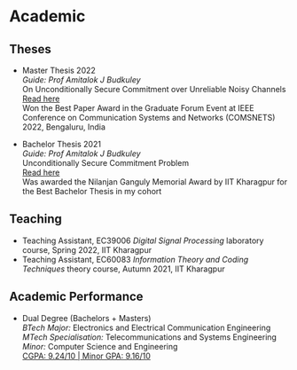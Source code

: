 # Academic

## Theses
- Master Thesis 2022 \
_Guide: Prof Amitalok J Budkuley_ \
On Unconditionally Secure Commitment over Unreliable Noisy Channels \
[Read here](assets/files/prints/Masters_Thesis.pdf) \
[<i class="fa fa-trophy" aria-hidden="true"></i>](assets/files/certificates/COMSNETS_2022_award.pdf)  Won the Best Paper Award in the Graduate Forum Event at IEEE Conference on Communication Systems and Networks (COMSNETS) 2022, Bengaluru, India

- Bachelor Thesis 2021 \
_Guide: Prof Amitalok J Budkuley_ \
Unconditionally Secure Commitment Problem \
[Read here](assets/files/prints/Bachelor_Thesis_Manideep_17EC34003/main.pdf) \
[<i class="fa fa-trophy" aria-hidden="true"></i>](assets/files/certificates/NilanjanGanguly_Award.pdf) Was awarded the Nilanjan Ganguly Memorial Award by IIT Kharagpur for the Best Bachelor Thesis in my cohort

## Teaching
- Teaching Assistant, EC39006 _Digital Signal Processing_ laboratory course, Spring 2022, IIT Kharagpur
- Teaching Assistant, EC60083 _Information Theory and Coding Techniques_ theory course, Autumn 2021, IIT Kharagpur

## Academic Performance
- Dual Degree (Bachelors + Masters) \
_BTech Major:_ Electronics and Electrical Communication Engineering \
_MTech Specialisation:_ Telecommunications and Systems Engineering  \
_Minor:_ Computer Science and Engineering \
[CGPA: 9.24/10 | Minor GPA: 9.16/10](assets/files/Grade_Card_IIT.pdf)
